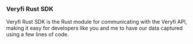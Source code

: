 <h3 className="h3-title">Veryfi Rust SDK</h3>

<p className="p-text">Veryfi Rust SDK is the Rust module for communicating with the Veryfi API, making it easy for developers like you and me to have our data captured using a few lines of code.</p>

